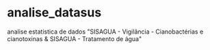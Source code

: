 # analise_datasus
analise estatistica de dados "SISAGUA - Vigilância - Cianobactérias e cianotoxinas & SISAGUA - Tratamento de água"


